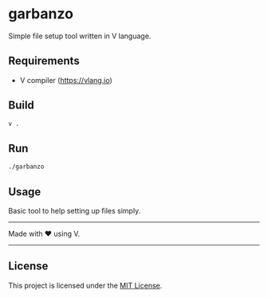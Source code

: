 # garbanzo

Simple file setup tool written in V language.

## Requirements

- V compiler (https://vlang.io)

## Build

```bash
v .
```

## Run

```bash
./garbanzo
```

## Usage

Basic tool to help setting up files simply.

---

Made with ❤️ using V.

---

## License

This project is licensed under the [MIT License](https://choosealicense.com/licenses/mit/).
